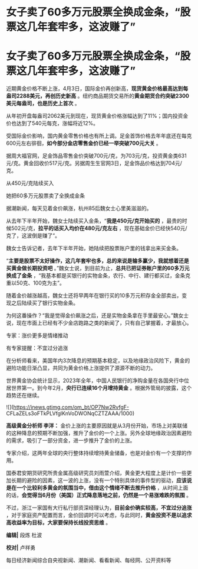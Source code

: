 # 女子卖了60多万元股票全换成金条，“股票这几年套牢多，这波赚了”

# 女子卖了60多万元股票全换成金条，“股票这几年套牢多，这波赚了”

近期黄金价格不断上涨，4月3日，国际金价再创新高，**现货黄金价格最高达到每盎司2288美元，再创历史新高**
。纽约商品期货交易所的**黄金期货合约突破2300美元每盎司，也是历史上首次** 。

从年初开盘每盎司2062美元到现在，现货黄金价格涨幅达到了11%；国内投资金价也达到了540元每克，涨幅将近12%。

受国际金价影响，国内黄金零售价格也有所上调。足金首饰价格去年年底还在每克600元左右徘徊，**如今部分金店零售金价已经一举突破700元大关** 。

据周大福官网，足金饰品零售金价突破700元/克，为703元/克，投资黄金类631元/克。黄金回收价517元/克。另据周生生官网3日，足金饰品价格达到704元/克。

从450元/克陆续买入

她把60多万元股票卖了全换成金条

据潮新闻，每天见着金价飙涨，杭州85后魏女士心里美滋滋的。

从去年下半年开始，魏女士陆续买入金条，“**我是450元/克开始买的** ，最贵的时候502元/克，**拉平的话买入均价在480元/克左右**
，现在基础金价已经快540元/克了，这波倒是赚了”。

魏女士告诉记者，去年下半年开始，她陆续把股票账户里的钱拿出来买金条。

“**主要是股票不太好操作，这几年套牢也多，总的来说是输多赢少，我就想着还是买黄金做长期投资吧**
。”魏女士说，到目前为止，**总共已把证券账户里的60多万元换成了金条**
，“我基本都是买银行的实物金条，农行、中行、建行都买过，金条克重以50克、100克为主”。

随着金价越涨越高，魏女士还将早两年在银行买的10多万元积存金全部卖出，变现之后陆续买了银行实物金条。

为何这番操作？“我是觉得金价飙涨之后，还是实物金条拿在手里最安心。”魏女士说，现在市面上已经有不少金店跑路之类的新闻了，只有自己掌握着，才最放心。

专家：涨价更多是情绪推动

有专家提醒：不宜过分追涨

在分析师看来，美国年内3次降息的预期基本稳定，以及地缘政治风险下，黄金的避险功能日渐凸显，共同为黄金价格上涨提供了源源不断的动力。

世界黄金协会统计显示，2023年全年，中国人民银行的净购金量在各国央行中位居世界第一。到今年2月，**央行已连续16个月增持黄金**
。根据外管局的披露，这个趋势还在继续。

![](https://inews.gtimg.com/om_bt/OP7Nw2RvfgF-
CFLaZELs3oFTkPLVfglKnVoDWONqCZTZAAA/1000)

**高级黄金分析师 李洋：**
金价上涨的主要原因就是从3月份开始，市场上对美联储的这种降息的预期不断加强，推升了金价的一个上涨。另外全球地缘政治因素避险的需求，吸引了一部分资金，进一步推升了金价的上涨。

专家介绍，这两年全球的央行整体持续增持黄金储备，也是对金价有一个支撑的作用。

国泰君安期货研究所贵金属高级研究员刘雨萱介绍，黄金更大程度上是计价一些更加长期的避险的因素，这一波的上涨，没有一个特别具体的事件型的驱动，**应该说是在一个比较利多黄金的氛围当中，借由这个情绪不断去推升价格**
，从时间上面的话，**会觉得当6月份（美国）正式降息落地之前，仍然是一个易涨难跌的氛围** 。

不过，浙江一家国有大行私行部资深经理认为，**目前金价确实较高，不宜过分追涨**
，对于家庭资产配置而言，金价回调时可以考虑，与此同时，**黄金投资不是以追求高收益率为目标，大家要保持长线投资思维** 。

**编辑|** 段炼 杜波

**校对|** 卢祥勇

每日经济新闻综合自央视新闻、潮新闻、看看新闻、每经网、公开资料等

